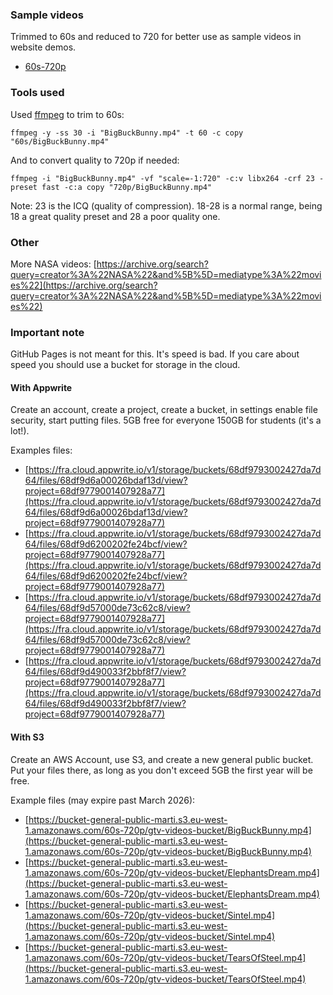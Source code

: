 ### Sample videos
Trimmed to 60s and reduced to 720 for better use as sample videos in website demos.
- [60s-720p](./60s-720p)

### Tools used
Used [ffmpeg](https://ffmpeg.org/download.html) to trim to 60s:
```
ffmpeg -y -ss 30 -i "BigBuckBunny.mp4" -t 60 -c copy "60s/BigBuckBunny.mp4"
```
And to convert quality to 720p if needed:
```
ffmpeg -i "BigBuckBunny.mp4" -vf "scale=-1:720" -c:v libx264 -crf 23 -preset fast -c:a copy "720p/BigBuckBunny.mp4"
```
Note: 23 is the ICQ (quality of compression). 18-28 is a normal range, being 18 a great quality preset and 28 a poor quality one.
### Other
More NASA videos: [https://archive.org/search?query=creator%3A%22NASA%22&and%5B%5D=mediatype%3A%22movies%22](https://archive.org/search?query=creator%3A%22NASA%22&and%5B%5D=mediatype%3A%22movies%22)
### Important note
GitHub Pages is not meant for this. It's speed is bad. If you care about speed you should use a bucket for storage in the cloud.

#### With Appwrite
Create an account, create a project, create a bucket, in settings enable file security, start putting files. 5GB free for everyone 150GB for students (it's a lot!).

Examples files:
- [https://fra.cloud.appwrite.io/v1/storage/buckets/68df9793002427da7d64/files/68df9d6a00026bdaf13d/view?project=68df9779001407928a77](https://fra.cloud.appwrite.io/v1/storage/buckets/68df9793002427da7d64/files/68df9d6a00026bdaf13d/view?project=68df9779001407928a77)
- [https://fra.cloud.appwrite.io/v1/storage/buckets/68df9793002427da7d64/files/68df9d6200202fe24bcf/view?project=68df9779001407928a77](https://fra.cloud.appwrite.io/v1/storage/buckets/68df9793002427da7d64/files/68df9d6200202fe24bcf/view?project=68df9779001407928a77)
- [https://fra.cloud.appwrite.io/v1/storage/buckets/68df9793002427da7d64/files/68df9d57000de73c62c8/view?project=68df9779001407928a77](https://fra.cloud.appwrite.io/v1/storage/buckets/68df9793002427da7d64/files/68df9d57000de73c62c8/view?project=68df9779001407928a77)
- [https://fra.cloud.appwrite.io/v1/storage/buckets/68df9793002427da7d64/files/68df9d490033f2bbf8f7/view?project=68df9779001407928a77](https://fra.cloud.appwrite.io/v1/storage/buckets/68df9793002427da7d64/files/68df9d490033f2bbf8f7/view?project=68df9779001407928a77) 


#### With S3
Create an AWS Account, use S3, and create a new general public bucket. Put your files there, as long as you don't exceed 5GB the first year will be free.

Example files (may expire past March 2026): 
- [https://bucket-general-public-marti.s3.eu-west-1.amazonaws.com/60s-720p/gtv-videos-bucket/BigBuckBunny.mp4](https://bucket-general-public-marti.s3.eu-west-1.amazonaws.com/60s-720p/gtv-videos-bucket/BigBuckBunny.mp4)
- [https://bucket-general-public-marti.s3.eu-west-1.amazonaws.com/60s-720p/gtv-videos-bucket/ElephantsDream.mp4](https://bucket-general-public-marti.s3.eu-west-1.amazonaws.com/60s-720p/gtv-videos-bucket/ElephantsDream.mp4)
- [https://bucket-general-public-marti.s3.eu-west-1.amazonaws.com/60s-720p/gtv-videos-bucket/Sintel.mp4](https://bucket-general-public-marti.s3.eu-west-1.amazonaws.com/60s-720p/gtv-videos-bucket/Sintel.mp4)
- [https://bucket-general-public-marti.s3.eu-west-1.amazonaws.com/60s-720p/gtv-videos-bucket/TearsOfSteel.mp4](https://bucket-general-public-marti.s3.eu-west-1.amazonaws.com/60s-720p/gtv-videos-bucket/TearsOfSteel.mp4)
